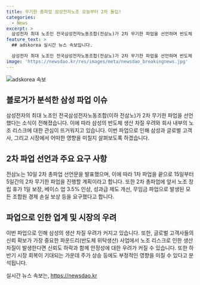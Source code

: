 ```yaml
---
title: 무기한 총파업 삼성전자노조 오늘부터 2차 돌입!
categories:
  - News
excerpt: >
  삼성전자 최대 노조인 전국삼성전자노동조합(전삼노)가 2차 무기한 파업을 선언하며 반도체 회복기에 찬물을 끼얹는다는 비판과 글로벌 고객사의 신뢰 하락 우려가 나온다. 파업으로 생산 차질을 초래할 수 있음에도 무기한 파업을 결정한 전삼노는 노사 간 갈등을 심화시키고 있다. 이에 업계에서는 생산 안정성과 신뢰도 하락 등의 우려를 제기하고 있는데, 이번 파업이 삼성에 치명적으로 작용할 수 있다는 분석도 나온다. (150자)
feature_text: >
  ## adskorea 실시간 뉴스 속보입니다.

  삼성전자 최대 노조인 전국삼성전자노동조합(전삼노)가 2차 무기한 파업을 선언하며 반도체 회복기에 찬물을 끼얹는다는 비판과 글로벌 고객사의 신뢰 하락 우려가 나온다. 파업으로 생산 차질을 초래할 수 있음에도 무기한 파업을 결정한 전삼노는 노사 간 갈등을 심화시키고 있다. 이에 업계에서는 생산 안정성과 신뢰도 하락 등의 우려를 제기하고 있는데, 이번 파업이 삼성에 치명적으로 작용할 수 있다는 분석도 나온다. (150자)
image: 'https://newsdao.kr/res/images/meta/newsdao_breakingnews.jpg'
---
```


<p><img src="https://newsdao.kr/res/images/meta/newsdao_breakingnews.jpg" alt="adskorea 속보" /></p>

<h2 data-ke-size="size26">블로거가 분석한 삼성 파업 이슈</h2>

<p data-ke-size="size16">삼성전자의 최대 노조인 전국삼성전자노동조합(이하 전삼노)가 2차 무기한 파업을 선언했다는 소식이 전해졌습니다. 이에 따라 삼성의 반도체 생산 차질 우려와 회사 내부의 노조 리스크에 대한 관심이 뜨거워지고 있습니다. 이번 파업으로 인해 삼성과 글로벌 고객사, 그리고 시장에서 어떠한 영향을 미칠지 살펴보도록 하겠습니다.</p>

<h2 data-ke-size="size26">2차 파업 선언과 주요 요구 사항</h2>

<p data-ke-size="size16">전삼노는 10일 2차 총파업 선언문을 발표했으며, 이에 따라 1차 파업을 끝으로 15일부터 5일간의 2차 무기한 파업을 진행할 계획이라고 합니다. 또한 2차 총파업에 앞서 노조 창립 휴가 1일 보장, 베이스 업 3.5% 인상, 성과급 제도 개선, 무임금 파업으로 발생된 모든 조합원 경제 손실 보상 등을 요구했다고 합니다.</p>

<h2 data-ke-size="size26">파업으로 인한 업계 및 시장의 우려</h2>

<p data-ke-size="size16">이번 파업으로 인해 삼성의 생산 차질 우려가 커지고 있습니다. 또한, 글로벌 고객사들의 신뢰 확보가 가장 중요한 파운드리(반도체 위탁생산) 사업에서 노조 리스크로 인한 생산 차질이 발생한다면 신뢰도 하락과 함께 안정성에 대한 우려가 커질 수 있습니다. 또한 하반기 시장 회복이 기대되는 가운데 주가 상승 등에도 부정적인 영향을 미칠 수 있다고 분석됩니다.</p>
실시간 뉴스 속보는, <a href="https://newsdao.kr" rel="dofollow">https://newsdao.kr</a>


